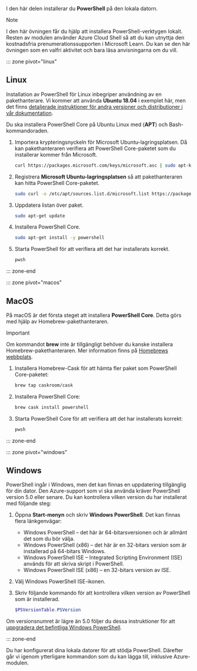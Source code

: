 I den här delen installerar du **PowerShell** på den lokala datorn.

> [!NOTE]
> I den här övningen får du hjälp att installera PowerShell-verktygen lokalt. Resten av modulen använder Azure Cloud Shell så att du kan utnyttja den kostnadsfria prenumerationssupporten i Microsoft Learn. Du kan se den här övningen som en valfri aktivitet och bara läsa anvisningarna om du vill.

::: zone pivot="linux"

## <a name="linux"></a>Linux

Installation av PowerShell för Linux inbegriper användning av en pakethanterare. Vi kommer att använda **Ubuntu 18.04** i exemplet här, men det finns [detaljerade instruktioner för andra versioner och distributioner i vår dokumentation](https://docs.microsoft.com/powershell/scripting/setup/installing-powershell-core-on-linux).

Du ska installera PowerShell Core på Ubuntu Linux med (**APT**) och Bash-kommandoraden. 

1. Importera krypteringsnyckeln för Microsoft Ubuntu-lagringsplatsen. Då kan pakethanteraren verifiera att PowerShell Core-paketet som du installerar kommer från Microsoft.

    ```bash
    curl https://packages.microsoft.com/keys/microsoft.asc | sudo apt-key add -
    ```

1. Registrera **Microsoft Ubuntu-lagringsplatsen** så att pakethanteraren kan hitta PowerShell Core-paketet.

    ```bash
    sudo curl -o /etc/apt/sources.list.d/microsoft.list https://packages.microsoft.com/config/ubuntu/18.04/prod.list
    ```

1. Uppdatera listan över paket.

    ```bash
    sudo apt-get update
    ```

1. Installera PowerShell Core.

    ```bash
    sudo apt-get install -y powershell
    ```

1. Starta PowerShell för att verifiera att det har installerats korrekt.

    ```bash
    pwsh
    ```
::: zone-end

::: zone pivot="macos"

## <a name="macos"></a>MacOS

På macOS är det första steget att installera **PowerShell Core**. Detta görs med hjälp av Homebrew-pakethanteraren.

> [!IMPORTANT]
> Om kommandot **brew** inte är tillgängligt behöver du kanske installera Homebrew-pakethanteraren. Mer information finns på [Homebrews webbplats](https://brew.sh/).

1. Installera Homebrew-Cask för att hämta fler paket som PowerShell Core-paketet:

    ```bash
    brew tap caskroom/cask
    ```

1. Installera PowerShell Core:

    ```bash
    brew cask install powershell
    ```

1. Starta PowerShell Core för att verifiera att det har installerats korrekt:

    ```bash
    pwsh
    ```

::: zone-end

::: zone pivot="windows"

## <a name="windows"></a>Windows
PowerShell ingår i Windows, men det kan finnas en uppdatering tillgänglig för din dator. Den Azure-support som vi ska använda kräver PowerShell version 5.0 eller senare. Du kan kontrollera vilken version du har installerat med följande steg:

1. Öppna **Start-menyn** och skriv **Windows PowerShell**. Det kan finnas flera länkgenvägar:
    - Windows PowerShell – det här är 64-bitarsversionen och är allmänt det som du bör välja.
    - Windows PowerShell (x86) – det här är en 32-bitars version som är installerad på 64-bitars Windows.
    - Windows PowerShell ISE – Integrated Scripting Environment (ISE) används för att skriva skript i PowerShell. 
    - Windows PowerShell ISE (x86) – en 32-bitars version av ISE.

1. Välj Windows PowerShell ISE-ikonen.

1. Skriv följande kommando för att kontrollera vilken version av PowerShell som är installerad.

    ```powershell
    $PSVersionTable.PSVersion
    ```
    
Om versionsnumret är lägre än 5.0 följer du dessa instruktioner för att [uppgradera det befintliga Windows PowerShell](https://docs.microsoft.com/powershell/scripting/setup/installing-windows-powershell?view=powershell-6#upgrading-existing-windows-powershell).

::: zone-end

Du har konfigurerat dina lokala datorer för att stödja PowerShell. Därefter går vi igenom ytterligare kommandon som du kan lägga till, inklusive Azure-modulen.